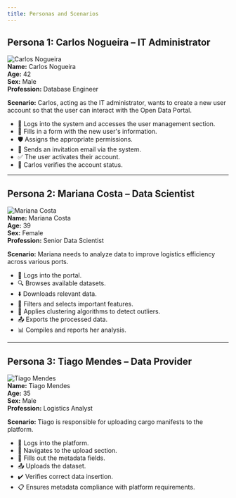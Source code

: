 ```yaml
---
title: Personas and Scenarios
---
```


## Persona 1: Carlos Nogueira – IT Administrator

![Carlos Nogueira](https://randomuser.me/api/portraits/men/75.jpg)  
**Name:** Carlos Nogueira  
**Age:** 42  
**Sex:** Male  
**Profession:** Database Engineer  

**Scenario:** Carlos, acting as the IT administrator, wants to create a new user account so that the user can interact with the Open Data Portal.

- 🔑 Logs into the system and accesses the user management section.  
- 📝 Fills in a form with the new user's information.  
- 🛡️ Assigns the appropriate permissions.  
- 📧 Sends an invitation email via the system.  
- ✅ The user activates their account.  
- 👀 Carlos verifies the account status.

---

## Persona 2: Mariana Costa – Data Scientist

![Mariana Costa](https://randomuser.me/api/portraits/women/65.jpg)  
**Name:** Mariana Costa  
**Age:** 39  
**Sex:** Female  
**Profession:** Senior Data Scientist  

**Scenario:** Mariana needs to analyze data to improve logistics efficiency across various ports.

- 🔐 Logs into the portal.  
- 🔍 Browses available datasets.  
- ⬇️ Downloads relevant data.  
- 🎯 Filters and selects important features.  
- 🧮 Applies clustering algorithms to detect outliers.  
- 📤 Exports the processed data.  
- 📊 Compiles and reports her analysis.

---

## Persona 3: Tiago Mendes – Data Provider

![Tiago Mendes](https://randomuser.me/api/portraits/men/32.jpg)  
**Name:** Tiago Mendes  
**Age:** 35  
**Sex:** Male  
**Profession:** Logistics Analyst  

**Scenario:** Tiago is responsible for uploading cargo manifests to the platform.

- 🔐 Logs into the platform.  
- 📂 Navigates to the upload section.  
- 📝 Fills out the metadata fields.  
- 📤 Uploads the dataset.  
- ✔️ Verifies correct data insertion.  
- 📋 Ensures metadata compliance with platform requirements.
